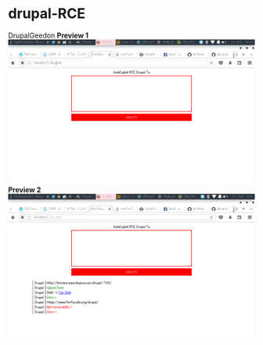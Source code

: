 # drupal-RCE
DrupalGeedon
<b>Preview 1</b>
<img src="https://raw.githubusercontent.com/aprilc0de/drupal-RCE/master/Preview%201.png"/><br>
<b>Preview 2</b>
<img src="https://raw.githubusercontent.com/aprilc0de/drupal-RCE/master/Preview%202.png"/>
